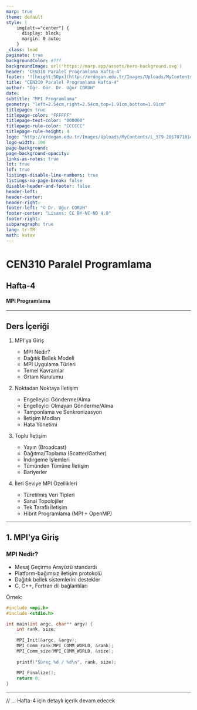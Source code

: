 ```yaml
---
marp: true
theme: default
style: |
    img[alt~="center"] {
      display: block;
      margin: 0 auto;
    }
_class: lead
paginate: true
backgroundColor: #fff
backgroundImage: url('https://marp.app/assets/hero-background.svg')
header: 'CEN310 Paralel Programlama Hafta-4'
footer: '![height:50px](http://erdogan.edu.tr/Images/Uploads/MyContents/L_379-20170718142719217230.jpg) RTEÜ CEN310 Hafta-4'
title: "CEN310 Paralel Programlama Hafta-4"
author: "Öğr. Gör. Dr. Uğur CORUH"
date:
subtitle: "MPI Programlama"
geometry: "left=2.54cm,right=2.54cm,top=1.91cm,bottom=1.91cm"
titlepage: true
titlepage-color: "FFFFFF"
titlepage-text-color: "000000"
titlepage-rule-color: "CCCCCC"
titlepage-rule-height: 4
logo: "http://erdogan.edu.tr/Images/Uploads/MyContents/L_379-20170718142719217230.jpg"
logo-width: 100 
page-background:
page-background-opacity:
links-as-notes: true
lot: true
lof: true
listings-disable-line-numbers: true
listings-no-page-break: false
disable-header-and-footer: false
header-left:
header-center:
header-right:
footer-left: "© Dr. Uğur CORUH"
footer-center: "Lisans: CC BY-NC-ND 4.0"
footer-right:
subparagraph: true
lang: tr-TR
math: katex
---
```


<!-- _backgroundColor: aquq -->

<!-- _color: orange -->

<!-- paginate: false -->

# CEN310 Paralel Programlama

## Hafta-4

#### MPI Programlama

---

## Ders İçeriği

1. MPI'ya Giriş
   - MPI Nedir?
   - Dağıtık Bellek Modeli
   - MPI Uygulama Türleri
   - Temel Kavramlar
   - Ortam Kurulumu

2. Noktadan Noktaya İletişim
   - Engelleyici Gönderme/Alma
   - Engelleyici Olmayan Gönderme/Alma
   - Tamponlama ve Senkronizasyon
   - İletişim Modları
   - Hata Yönetimi

3. Toplu İletişim
   - Yayın (Broadcast)
   - Dağıtma/Toplama (Scatter/Gather)
   - İndirgeme İşlemleri
   - Tümünden Tümüne İletişim
   - Bariyerler

4. İleri Seviye MPI Özellikleri
   - Türetilmiş Veri Tipleri
   - Sanal Topolojiler
   - Tek Taraflı İletişim
   - Hibrit Programlama (MPI + OpenMP)

---

## 1. MPI'ya Giriş

### MPI Nedir?

- Mesaj Geçirme Arayüzü standardı
- Platform-bağımsız iletişim protokolü
- Dağıtık bellek sistemlerini destekler
- C, C++, Fortran dil bağlantıları

Örnek:
```cpp
#include <mpi.h>
#include <stdio.h>

int main(int argc, char** argv) {
    int rank, size;
    
    MPI_Init(&argc, &argv);
    MPI_Comm_rank(MPI_COMM_WORLD, &rank);
    MPI_Comm_size(MPI_COMM_WORLD, &size);
    
    printf("Süreç %d / %d\n", rank, size);
    
    MPI_Finalize();
    return 0;
}
```

---

// ... Hafta-4 için detaylı içerik devam edecek 